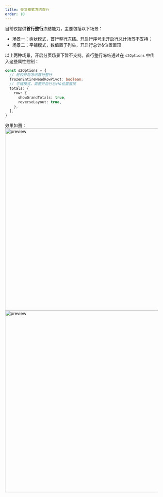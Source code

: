 ```yaml
---
title: 交叉模式冻结首行
order: 10
---
```


目前仅提供**首行整行**冻结能力，主要包括以下场景：

- 场景一：树状模式，首行整行冻结。开启行序号未开启行总计场景不支持；
- 场景二：平铺模式，数值置于列头，开启行总计&位置置顶

以上两种场景，开启分页场景下暂不支持。首行整行冻结通过在 `s2Options` 中传入这些属性控制：

```ts
const s2Options = {
  // 是否开启冻结首行整行
  frozenEntireHeadRowPivot: boolean; 
  // 平铺模式，需要开启行总计&位置置顶
  totals: {
    row: {
      showGrandTotals: true,
      reverseLayout: true,
    },
  },
}
```

效果如图：
<img src="https://mdn.alipayobjects.com/huamei_qa8qxu/afts/img/A*ncdCT7NB2I0AAAAAAAAAAAAADmJ7AQ/original" width="600" alt="preview" />
<img src="https://mdn.alipayobjects.com/huamei_qa8qxu/afts/img/A*ge0_S5iMB-wAAAAAAAAAAAAADmJ7AQ/original" width="600" alt="preview" />

<Playground path='interaction/advanced/demo/frozen-pivot-grid.ts' rid='container' height='300'></playground>
<Playground path='interaction/advanced/demo/frozen-pivot-tree.ts' rid='container' height='300'></playground>

